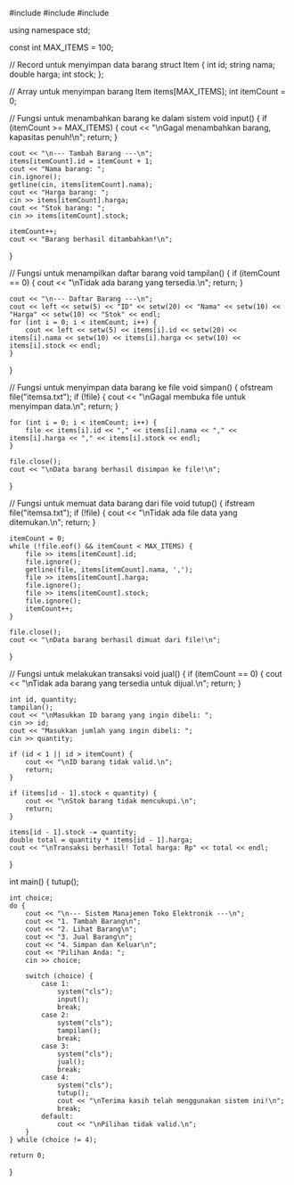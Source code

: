 #include <iostream>
#include <fstream>
#include <iomanip>

using namespace std;

const int MAX_ITEMS = 100;

// Record untuk menyimpan data barang
struct Item {
    int id;
    string nama;
    double harga;
    int stock;
};

// Array untuk menyimpan barang
Item items[MAX_ITEMS];
int itemCount = 0;

// Fungsi untuk menambahkan barang ke dalam sistem
void input() {
    if (itemCount >= MAX_ITEMS) {
        cout << "\nGagal menambahkan barang, kapasitas penuh!\n";
        return;
    }

    cout << "\n--- Tambah Barang ---\n";
    items[itemCount].id = itemCount + 1;
    cout << "Nama barang: ";
    cin.ignore();
    getline(cin, items[itemCount].nama);
    cout << "Harga barang: ";
    cin >> items[itemCount].harga;
    cout << "Stok barang: ";
    cin >> items[itemCount].stock;

    itemCount++;
    cout << "Barang berhasil ditambahkan!\n";
}

// Fungsi untuk menampilkan daftar barang
void tampilan() {
    if (itemCount == 0) {
        cout << "\nTidak ada barang yang tersedia.\n";
        return;
    }

    cout << "\n--- Daftar Barang ---\n";
    cout << left << setw(5) << "ID" << setw(20) << "Nama" << setw(10) << "Harga" << setw(10) << "Stok" << endl;
    for (int i = 0; i < itemCount; i++) {
        cout << left << setw(5) << items[i].id << setw(20) << items[i].nama << setw(10) << items[i].harga << setw(10) << items[i].stock << endl;
    }
}

// Fungsi untuk menyimpan data barang ke file
void simpan() {
    ofstream file("itemsa.txt");
    if (!file) {
        cout << "\nGagal membuka file untuk menyimpan data.\n";
        return;
    }

    for (int i = 0; i < itemCount; i++) {
        file << items[i].id << "," << items[i].nama << "," << items[i].harga << "," << items[i].stock << endl;
    }

    file.close();
    cout << "\nData barang berhasil disimpan ke file!\n";
}

// Fungsi untuk memuat data barang dari file
void tutup() {
    ifstream file("itemsa.txt");
    if (!file) {
        cout << "\nTidak ada file data yang ditemukan.\n";
        return;
    }

    itemCount = 0;
    while (!file.eof() && itemCount < MAX_ITEMS) {
        file >> items[itemCount].id;
        file.ignore();
        getline(file, items[itemCount].nama, ',');
        file >> items[itemCount].harga;
        file.ignore();
        file >> items[itemCount].stock;
        file.ignore();
        itemCount++;
    }

    file.close();
    cout << "\nData barang berhasil dimuat dari file!\n";
}

// Fungsi untuk melakukan transaksi
void jual() {
    if (itemCount == 0) {
        cout << "\nTidak ada barang yang tersedia untuk dijual.\n";
        return;
    }

    int id, quantity;
    tampilan();
    cout << "\nMasukkan ID barang yang ingin dibeli: ";
    cin >> id;
    cout << "Masukkan jumlah yang ingin dibeli: ";
    cin >> quantity;

    if (id < 1 || id > itemCount) {
        cout << "\nID barang tidak valid.\n";
        return;
    }

    if (items[id - 1].stock < quantity) {
        cout << "\nStok barang tidak mencukupi.\n";
        return;
    }

    items[id - 1].stock -= quantity;
    double total = quantity * items[id - 1].harga;
    cout << "\nTransaksi berhasil! Total harga: Rp" << total << endl;
}

int main() {
    tutup();

    int choice;
    do {
        cout << "\n--- Sistem Manajemen Toko Elektronik ---\n";
        cout << "1. Tambah Barang\n";
        cout << "2. Lihat Barang\n";
        cout << "3. Jual Barang\n";
        cout << "4. Simpan dan Keluar\n";
        cout << "Pilihan Anda: ";
        cin >> choice;

        switch (choice) {
            case 1:
            	system("cls");
                input();
                break;
            case 2:
            	system("cls");
                tampilan();
                break;
            case 3:
            	system("cls");
                jual();
                break;
            case 4:
            	system("cls");
                tutup();
                cout << "\nTerima kasih telah menggunakan sistem ini!\n";
                break;
            default:
                cout << "\nPilihan tidak valid.\n";
        }
    } while (choice != 4);

    return 0;
}
